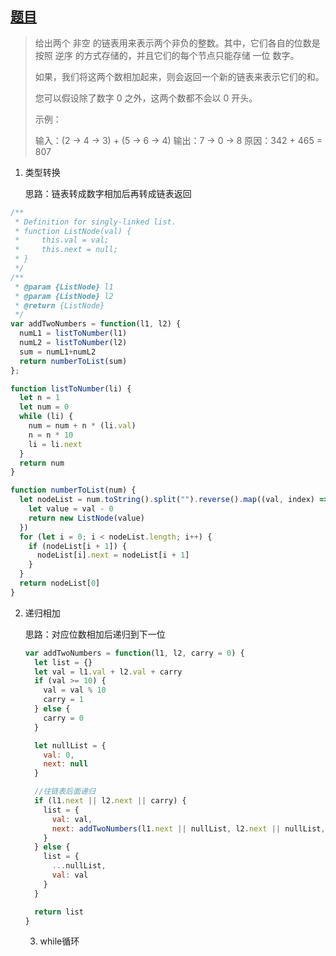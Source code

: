 ## [题目](https://leetcode-cn.com/problems/valid-parentheses/)



> 给出两个 非空 的链表用来表示两个非负的整数。其中，它们各自的位数是按照 逆序 的方式存储的，并且它们的每个节点只能存储 一位 数字。
>
> 如果，我们将这两个数相加起来，则会返回一个新的链表来表示它们的和。
>
> 您可以假设除了数字 0 之外，这两个数都不会以 0 开头。
>
> 示例：
>
> 输入：(2 -> 4 -> 3) + (5 -> 6 -> 4)
> 输出：7 -> 0 -> 8
> 原因：342 + 465 = 807



1. 类型转换

   思路：链表转成数字相加后再转成链表返回

```javascript
/**
 * Definition for singly-linked list.
 * function ListNode(val) {
 *     this.val = val;
 *     this.next = null;
 * }
 */
/**
 * @param {ListNode} l1
 * @param {ListNode} l2
 * @return {ListNode}
 */
var addTwoNumbers = function(l1, l2) {
  numL1 = listToNumber(l1) 
  numL2 = listToNumber(l2)
  sum = numL1+numL2
  return numberToList(sum)
};

function listToNumber(li) {
  let n = 1
  let num = 0
  while (li) {
    num = num + n * (li.val)
    n = n * 10
    li = li.next
  }
  return num
}

function numberToList(num) {
  let nodeList = num.toString().split("").reverse().map((val, index) => {
    let value = val - 0
    return new ListNode(value)
  })
  for (let i = 0; i < nodeList.length; i++) {
    if (nodeList[i + 1]) {
      nodeList[i].next = nodeList[i + 1]
    }
  }
  return nodeList[0]
}
```



2. 递归相加

   思路：对应位数相加后递归到下一位
   
   ```javascript
   var addTwoNumbers = function(l1, l2, carry = 0) {
     let list = {}
     let val = l1.val + l2.val + carry
     if (val >= 10) {
       val = val % 10
       carry = 1
     } else {
       carry = 0
     }
   
     let nullList = {
       val: 0,
       next: null
     }
   
     //往链表后面递归
     if (l1.next || l2.next || carry) {
       list = {
         val: val,
         next: addTwoNumbers(l1.next || nullList, l2.next || nullList, carry)
       }
     } else {
       list = {
         ...nullList,
         val: val
       }
     }
   
     return list
   }
   ```
   
   3. while循环
   
      ```javascript
      
      ```
   
      
   
      